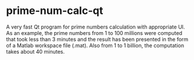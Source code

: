 # prime-num-calc-qt
A very fast Qt program for prime numbers calculation with appropriate UI. As an example, the prime numbers from 1 to 100 millions were computed that took less than 3 minutes and the result has been presented in the form of a Matlab workspace file (.mat). Also from 1 to 1 billion, the computation takes about 40 minutes.


